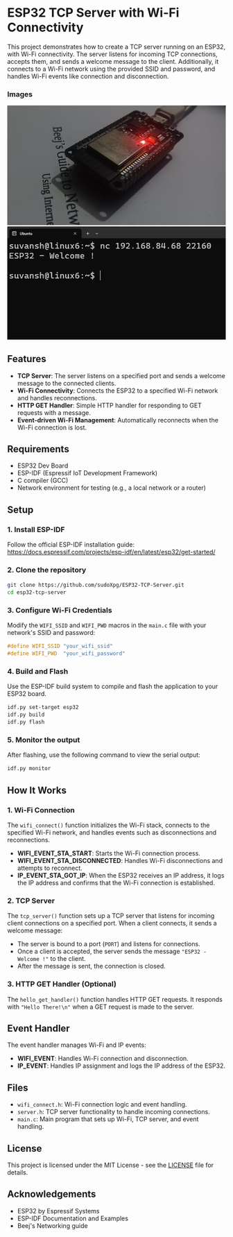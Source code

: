 # ESP32 TCP Server with Wi-Fi Connectivity

This project demonstrates how to create a TCP server running on an ESP32, with Wi-Fi connectivity. The server listens for incoming TCP connections, accepts them, and sends a welcome message to the client. Additionally, it connects to a Wi-Fi network using the provided SSID and password, and handles Wi-Fi events like connection and disconnection.

### Images

![ESP32 Image](media/esp.jpg)
![Telnet Image](media/telnet.png)


## Features

- **TCP Server**: The server listens on a specified port and sends a welcome message to the connected clients.
- **Wi-Fi Connectivity**: Connects the ESP32 to a specified Wi-Fi network and handles reconnections.
- **HTTP GET Handler**: Simple HTTP handler for responding to GET requests with a message.
- **Event-driven Wi-Fi Management**: Automatically reconnects when the Wi-Fi connection is lost.

## Requirements

- ESP32 Dev Board
- ESP-IDF (Espressif IoT Development Framework)
- C compiler (GCC)
- Network environment for testing (e.g., a local network or a router)

## Setup

### 1. Install ESP-IDF

Follow the official ESP-IDF installation guide:  
https://docs.espressif.com/projects/esp-idf/en/latest/esp32/get-started/

### 2. Clone the repository

```bash
git clone https://github.com/sudoXpg/ESP32-TCP-Server.git
cd esp32-tcp-server
```

### 3. Configure Wi-Fi Credentials

Modify the `WIFI_SSID` and `WIFI_PWD` macros in the `main.c` file with your network's SSID and password:

```c
#define WIFI_SSID "your_wifi_ssid"
#define WIFI_PWD  "your_wifi_password"
```

### 4. Build and Flash

Use the ESP-IDF build system to compile and flash the application to your ESP32 board.

```bash
idf.py set-target esp32
idf.py build
idf.py flash
```

### 5. Monitor the output

After flashing, use the following command to view the serial output:

```bash
idf.py monitor
```

## How It Works

### 1. Wi-Fi Connection

The `wifi_connect()` function initializes the Wi-Fi stack, connects to the specified Wi-Fi network, and handles events such as disconnections and reconnections.

- **WIFI_EVENT_STA_START**: Starts the Wi-Fi connection process.
- **WIFI_EVENT_STA_DISCONNECTED**: Handles Wi-Fi disconnections and attempts to reconnect.
- **IP_EVENT_STA_GOT_IP**: When the ESP32 receives an IP address, it logs the IP address and confirms that the Wi-Fi connection is established.

### 2. TCP Server

The `tcp_server()` function sets up a TCP server that listens for incoming client connections on a specified port. When a client connects, it sends a welcome message:

- The server is bound to a port (`PORT`) and listens for connections.
- Once a client is accepted, the server sends the message `"ESP32 - Welcome !"` to the client.
- After the message is sent, the connection is closed.

### 3. HTTP GET Handler (Optional)

The `hello_get_handler()` function handles HTTP GET requests. It responds with `"Hello There!\n"` when a GET request is made to the server.

## Event Handler

The event handler manages Wi-Fi and IP events:

- **WIFI_EVENT**: Handles Wi-Fi connection and disconnection.
- **IP_EVENT**: Handles IP assignment and logs the IP address of the ESP32.

## Files

- `wifi_connect.h`: Wi-Fi connection logic and event handling.
- `server.h`: TCP server functionality to handle incoming connections.
- `main.c`: Main program that sets up Wi-Fi, TCP server, and event handling.

## License

This project is licensed under the MIT License - see the [LICENSE](LICENSE) file for details.

## Acknowledgements
- ESP32 by Espressif Systems
- ESP-IDF Documentation and Examples
- Beej's Networking guide
